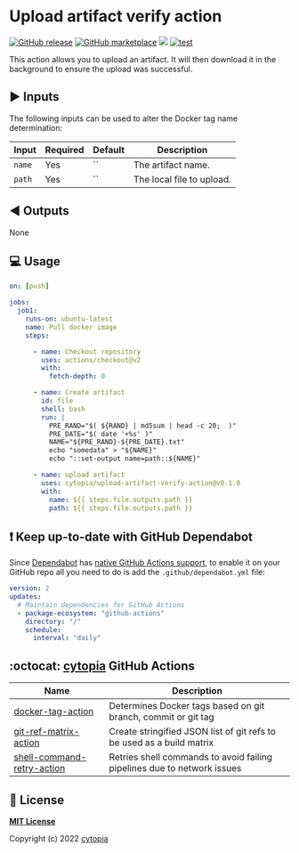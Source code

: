 # Upload artifact verify action

[![GitHub release](https://img.shields.io/github/release/cytopia/upload-artifact-verify-action.svg?logo=github)](https://github.com/cytopia/upload-artifact-verify-action/releases/latest)
[![GitHub marketplace](https://img.shields.io/badge/marketplace-upload--artifact--verify--action-blue?logo=github)](https://github.com/marketplace/actions/upload-artifact-verify-action)
[![](https://img.shields.io/badge/github-cytopia%2Fupload--artifact--verify--action-red.svg?logo=github)](https://github.com/cytopia/upload-artifact-verify-action "github.com/cytopia/upload-artifact-verify-action")
[![test](https://github.com/cytopia/upload-artifact-verify-action/actions/workflows/test.yml/badge.svg)](https://github.com/cytopia/upload-artifact-verify-action/actions/workflows/test.yml)

This action allows you to upload an artifact. It will then download it in the background to ensure the upload was successful.


## :arrow_forward: Inputs

The following inputs can be used to alter the Docker tag name determination:

| Input     | Required | Default | Description                                |
|-----------|----------|----------|-------------------------------------------|
| `name`    | Yes      | ``       | The artifact name.                        |
| `path`    | Yes      | ``       | The local file to upload.                 |


## :arrow_backward: Outputs

None


## :computer: Usage

```yaml
on: [push]

jobs:
  job1:
    runs-on: ubuntu-latest
    name: Pull docker image
    steps:

      - name: Checkout repository
        uses: actions/checkout@v2
        with:
          fetch-depth: 0

      - name: Create artifact
        id: file
        shell: bash
        run: |
          PRE_RAND="$( ${RAND} | md5sum | head -c 20;  )"
          PRE_DATE="$( date '+%s' )"
          NAME="${PRE_RAND}-${PRE_DATE}.txt"
          echo "somedata" > "${NAME}"
          echo "::set-output name=path::${NAME}"

      - name: upload artifact
        uses: cytopia/upload-artifact-verify-action@v0.1.0
        with:
          name: ${{ steps.file.outputs.path }}
          path: ${{ steps.file.outputs.path }}
```


## :exclamation: Keep up-to-date with GitHub Dependabot

Since [Dependabot](https://docs.github.com/en/github/administering-a-repository/keeping-your-actions-up-to-date-with-github-dependabot) has [native GitHub Actions support](https://docs.github.com/en/github/administering-a-repository/configuration-options-for-dependency-updates#package-ecosystem), to enable it on your GitHub repo all you need to do is add the `.github/dependabot.yml` file:

```yml
version: 2
updates:
  # Maintain dependencies for GitHub Actions
  - package-ecosystem: "github-actions"
    directory: "/"
    schedule:
      interval: "daily"
```


## :octocat: [cytopia](https://github.com/cytopia) GitHub Actions

| Name                         | Description |
|------------------------------|-------------|
| [docker-tag-action]          | Determines Docker tags based on git branch, commit or git tag |
| [git-ref-matrix-action]      | Create stringified JSON list of git refs to be used as a build matrix |
| [shell-command-retry-action] | Retries shell commands to avoid failing pipelines due to network issues |

[docker-tag-action]: https://github.com/cytopia/docker-tag-action
[git-ref-matrix-action]: https://github.com/cytopia/git-ref-matrix-action
[shell-command-retry-action]: https://github.com/cytopia/shell-command-retry-action


## :page_facing_up: License

**[MIT License](LICENSE)**

Copyright (c) 2022 [cytopia](https://github.com/cytopia)
